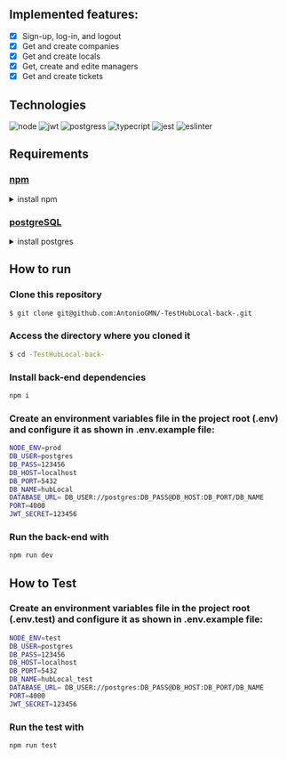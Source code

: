 ## Implemented features:

- [x] Sign-up, log-in, and logout
- [x] Get and create companies
- [x] Get and create locals
- [x] Get, create and edite managers
- [x] Get and create tickets

## Technologies

<p>

  <img alt="node" src="https://img.shields.io/badge/node.js-6DA55F?style=for-the-badge&logo=node.js&logoColor=white"/>
  <img alt="jwt" src="https://img.shields.io/badge/JWT-black?style=for-the-badge&logo=JSON%20web%20tokens"/>
  <img alt="postgress" src="https://img.shields.io/badge/postgres-%23316192.svg?style=for-the-badge&logo=postgresql&logoColor=white"/>
  <img alt="typecript" src="https://img.shields.io/badge/typescript-%23007ACC.svg?style=for-the-badge&logo=typescript&logoColor=white"/>
  <img alt="jest" src="https://img.shields.io/badge/-jest-%23C21325?style=for-the-badge&logo=jest&logoColor=white"/>
  <img alt="eslinter" src="https://img.shields.io/badge/eslint-3A33D1?style=for-the-badge&logo=eslint&logoColor=white"/>

</p>

## Requirements

### [npm](https://www.npmjs.com/)

<details>
    <summary>install npm</summary>

```bash
wget -qO- <https://raw.githubusercontent.com/nvm-sh/nvm/v0.38.0/install.sh> | bash

## Or this command
wget -qO- https://raw.githubusercontent.com/nvm-sh/nvm/v0.38.0/install.sh | bash

# Close and open terminal
nvm install --lts
nvm use --lts
# Verify node version
node --version # Must show v14.16.1
# Verify npm version
npm -v
```

</details>

### [postgreSQL](https://www.postgresql.org/)

<details>
    <summary>install postgres</summary>

```bash
sudo apt install postgresql postgresql-contrib
```
</details>

## How to run

### Clone this repository

```bash
$ git clone git@github.com:AntonioGMN/-TestHubLocal-back-.git
```

### Access the directory where you cloned it

```bash
$ cd -TestHubLocal-back-
```

### Install back-end dependencies

```bash
npm i
```

### Create an environment variables file in the project root (.env) and configure it as shown in .env.example file:

```bash
NODE_ENV=prod
DB_USER=postgres
DB_PASS=123456
DB_HOST=localhost
DB_PORT=5432
DB_NAME=hubLocal
DATABASE_URL= DB_USER://postgres:DB_PASS@DB_HOST:DB_PORT/DB_NAME
PORT=4000
JWT_SECRET=123456
```

### Run the back-end with

```bash
npm run dev
```

## How to Test
  
### Create an environment variables file in the project root (.env.test) and configure it as shown in .env.example file:

```bash
NODE_ENV=test
DB_USER=postgres
DB_PASS=123456
DB_HOST=localhost
DB_PORT=5432
DB_NAME=hubLocal_test
DATABASE_URL= DB_USER://postgres:DB_PASS@DB_HOST:DB_PORT/DB_NAME
PORT=4000
JWT_SECRET=123456
```

### Run the test with

```bash
npm run test
```
